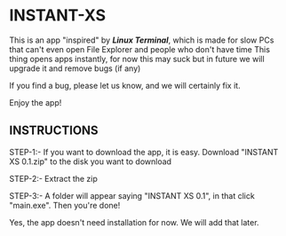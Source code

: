# INSTANT-XS

This is an app "inspired" by ***Linux Terminal***, which is made for slow PCs that can't even open File Explorer and people who don't have time
This thing opens apps instantly, for now this may suck but in future we will upgrade it and remove bugs (if any)

If you find a bug, please let us know, and we will certainly fix it.

Enjoy the app!


## INSTRUCTIONS
STEP-1:- If you want to download the app, it is easy.
Download "INSTANT XS 0.1.zip" to the disk you want to download

STEP-2:- Extract the zip

STEP-3:- A folder will appear saying "INSTANT XS 0.1", in that click "main.exe". Then you're done!


Yes, the app doesn't need installation for now. We will add that later.

